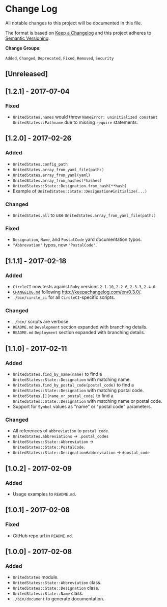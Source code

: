 # Change Log
All notable changes to this project will be documented in this file.

The format is based on [Keep a Changelog](http://keepachangelog.com/)
and this project adheres to [Semantic Versioning](http://semver.org/).

__Change Groups__:

`Added`, `Changed`, `Deprecated`, `Fixed`, `Removed`, `Security`

## [Unreleased]

## [1.2.1] - 2017-07-04
### Fixed
- `UnitedStates.names` would throw `NameError: uninitialized constant
   UnitedStates::Pathname` due to missing `require` statements.

## [1.2.0] - 2017-02-26
### Added
- `UnitedStates.config_path`
- `UnitedStates.array_from_yaml_file(path:)`
- `UnitedStates.array_from_yaml(yaml)`
- `UnitedStates.array_from_hashes(*hashes)`
- `UnitedStates::State::Designation.from_hash(**hash)`
- Example of `UnitedStates::State::Designation#initialize(...)`

### Changed
- `UnitedStates.all` to use `UnitedStates.array_from_yaml_file(path:)`

### Fixed
- `Designation`, `Name`, and `PostalCode` yard documentation typos.
- `"Abbrevation"` typos, now `"PostalCode"`.

## [1.1.1] - 2017-02-18
### Added
- `CircleCI` now tests against `Ruby` versions `2.1.10`, `2.2.6`, `2.3.3`, `2.4.0`.
- [`CHANGELOG.md`](CHANGELOG.md) following http://keepachangelog.com/en/0.3.0/.
- `./bin/circle_ci` for all `CircleCI`-specific scripts.

### Changed
- `./bin/` scripts are verbose.
- `README.md` `Development` section expanded with branching details.
- `README.md` `Deployment` section expanded with branching details.

## [1.1.0] - 2017-02-11
### Added
- `UnitedStates.find_by_name(name)` to find a `UnitedStates::State::Designation` with matching name.
- `UnitedStates.find_by_postal_code(postal_code)` to find a `UnitedStates::State::Designation` with matching postal code.
- `UnitedStates.[](name_or_postal_code)` to find a `UnitedStates::State::Designation` with matching name or postal code.
- Support for `Symbol` values as "name" or "postal code" parameters.

### Changed
- All references of `abbreviation` to `postal code`.
- `UnitedStates.abbreviations` -> `.postal_codes`
- `UnitedStates::State::Abbreviation` -> `UnitedStates::State::PostalCode`.
- `UnitedStates::State::Designation#abbreviation` -> `#postal_code`


## [1.0.2] - 2017-02-09
### Added
- Usage examples to `README.md`.

## [1.0.1] - 2017-02-08
### Fixed
- GitHub repo url in `README.md`.

## [1.0.0] - 2017-02-08
### Added
- `UnitedStates` module.
- `UnitedStates::State::Abbreviation` class.
- `UnitedStates::State::Designation` class.
- `UnitedStates::State::Name` class.
- `./bin/document` to generate documentation.
